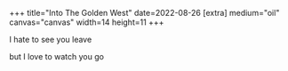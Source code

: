 +++
title="Into The Golden West"
date=2022-08-26
[extra]
medium="oil"
canvas="canvas"
width=14
height=11
+++

I hate to see you leave

but I love to watch you go
